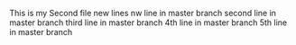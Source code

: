 This is my Second file
new lines
nw line in master branch
second line in master branch
third line in master branch
4th line in master branch
5th line in master branch